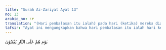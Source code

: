 ```yaml
---
title: "Surah Az-Zariyat Ayat 13"
no: 13
arabic_no: ١٣
translation: "(Hari pembalasan itu ialah) pada hari (ketika) mereka diazab di dalam api neraka. "
tafsir: "Ayat ini mengungkapkan bahwa hari pembalasan itu ialah hari ketika orang-orang kafir di azab dengan azab yang sangat pedih di atas api neraka. Sesungguhnya orang-orang musyrik itu jika mempunyai hamba sahaya yang bekerja sebagai buruh harian tentu akan memeriksa pekerjaan mereka sebelum mereka diberi upah. Mereka memeriksa, bertanya dan meneliti hasil pekerjaan buruhburuh mereka. Apakah tidak dipikirkan oleh mereka tentang pengabdian sekalian manusia kepada Allah yang telah melimpahkan segala macam kenikmatan kepadanya, mulai dari penciptaan langit dan bumi dan segala isinya sampai kepada pemenuhan segala hajat kebutuhan manusia seperti sandang, pangan, perumahan, jaminan hari tua, dan sebagainya. Apakah patut Allah membiarkan mereka hidup berfoya-foya saja, padahal Allah tidak menciptakan manusia secara sia-sia, bahkan pasti akan mengadakan hari kebangkitan dan hari pembalasan? Oleh karena mereka tenggelam dalam arus kebodohan dan kelalaian, maka hal-hal yang sangat masuk akal dan nyata itu dibiarkan lewat begitu saja tanpa kesungguhan dan perhatian, dan barulah mereka sadar ketika mereka diazab di dalam api neraka."
---
```

يَوْمَ هُمْ عَلَى النَّارِ يُفْتَنُوْنَ 
